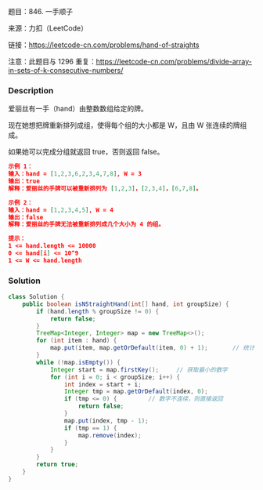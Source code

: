 题目：846. 一手顺子

来源：力扣（LeetCode）

链接：https://leetcode-cn.com/problems/hand-of-straights

注意：此题目与 1296 重复：https://leetcode-cn.com/problems/divide-array-in-sets-of-k-consecutive-numbers/

### Description

爱丽丝有一手（hand）由整数数组给定的牌。 

现在她想把牌重新排列成组，使得每个组的大小都是 W，且由 W 张连续的牌组成。

如果她可以完成分组就返回 true，否则返回 false。


```json
示例 1：
输入：hand = [1,2,3,6,2,3,4,7,8], W = 3
输出：true
解释：爱丽丝的手牌可以被重新排列为 [1,2,3]，[2,3,4]，[6,7,8]。

示例 2：
输入：hand = [1,2,3,4,5], W = 4
输出：false
解释：爱丽丝的手牌无法被重新排列成几个大小为 4 的组。

提示：
1 <= hand.length <= 10000
0 <= hand[i] <= 10^9
1 <= W <= hand.length
```

### Solution
```java
class Solution {
    public boolean isNStraightHand(int[] hand, int groupSize) {
        if (hand.length % groupSize != 0) {
            return false;
        }
        TreeMap<Integer, Integer> map = new TreeMap<>();
        for (int item : hand) {
            map.put(item, map.getOrDefault(item, 0) + 1);		// 统计数字的数量
        }
        while (!map.isEmpty()) {
            Integer start = map.firstKey();		// 获取最小的数字
            for (int i = 0; i < groupSize; i++) {
                int index = start + i;
                Integer tmp = map.getOrDefault(index, 0);
                if (tmp <= 0) {			// 数字不连续，则直接返回
                    return false;
                }
                map.put(index, tmp - 1);
                if (tmp == 1) {
                    map.remove(index);
                }
            }
        }
        return true;
    }
}
```

